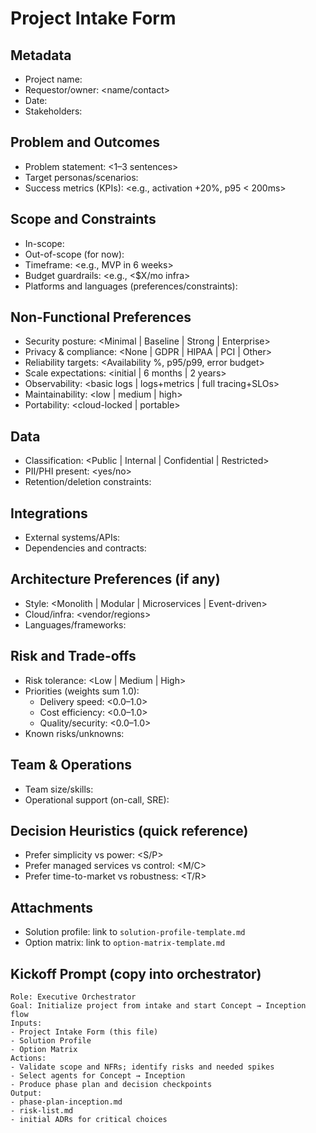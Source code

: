 # Project Intake Form

## Metadata

- Project name: <name>
- Requestor/owner: <name/contact>
- Date: <YYYY-MM-DD>
- Stakeholders: <list>


## Problem and Outcomes

- Problem statement: <1–3 sentences>
- Target personas/scenarios: <bullets>
- Success metrics (KPIs): <e.g., activation +20%, p95 < 200ms>


## Scope and Constraints

- In-scope: <bullets>
- Out-of-scope (for now): <bullets>
- Timeframe: <e.g., MVP in 6 weeks>
- Budget guardrails: <e.g., <$X/mo infra>
- Platforms and languages (preferences/constraints): <list>


## Non-Functional Preferences

- Security posture: <Minimal | Baseline | Strong | Enterprise>
- Privacy & compliance: <None | GDPR | HIPAA | PCI | Other>
- Reliability targets: <Availability %, p95/p99, error budget>
- Scale expectations: <initial | 6 months | 2 years>
- Observability: <basic logs | logs+metrics | full tracing+SLOs>
- Maintainability: <low | medium | high>
- Portability: <cloud-locked | portable>


## Data

- Classification: <Public | Internal | Confidential | Restricted>
- PII/PHI present: <yes/no>
- Retention/deletion constraints: <notes>


## Integrations

- External systems/APIs: <list>
- Dependencies and contracts: <list>


## Architecture Preferences (if any)

- Style: <Monolith | Modular | Microservices | Event-driven>
- Cloud/infra: <vendor/regions>
- Languages/frameworks: <list>


## Risk and Trade-offs

- Risk tolerance: <Low | Medium | High>
- Priorities (weights sum 1.0):
  - Delivery speed: <0.0–1.0>
  - Cost efficiency: <0.0–1.0>
  - Quality/security: <0.0–1.0>
- Known risks/unknowns: <bullets>


## Team & Operations

- Team size/skills: <notes>
- Operational support (on-call, SRE): <notes>


## Decision Heuristics (quick reference)

- Prefer simplicity vs power: <S/P>
- Prefer managed services vs control: <M/C>
- Prefer time-to-market vs robustness: <T/R>


## Attachments

- Solution profile: link to `solution-profile-template.md`
- Option matrix: link to `option-matrix-template.md`


## Kickoff Prompt (copy into orchestrator)

```text
Role: Executive Orchestrator
Goal: Initialize project from intake and start Concept → Inception flow
Inputs:
- Project Intake Form (this file)
- Solution Profile
- Option Matrix
Actions:
- Validate scope and NFRs; identify risks and needed spikes
- Select agents for Concept → Inception
- Produce phase plan and decision checkpoints
Output:
- phase-plan-inception.md
- risk-list.md
- initial ADRs for critical choices
```

